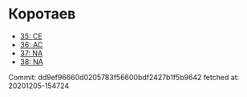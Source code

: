 # Коротаев
- [35: CE](35.md)
- [36: AC](36.md)
- [37: NA](37.md)
- [38: NA](38.md)

Commit: dd9ef96660d0205783f56600bdf2427b1f5b9642
 fetched at: 20201205-154724
